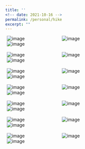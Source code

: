 ```yaml
---
title: ''
<!-- date: 2021-10-16 -->
permalink: /personal/hike
excerpt: ""
---
```


<style>
/* Float four columns side by side */
.column {
  float: left;
  width: 30%;
  padding: 0 10px;
}

/* Remove extra left and right margins, due to padding in columns */
.row {margin: 0 -5px;}

/* Clear floats after the columns */
.row:after {
  content: "";
  display: table;
  clear: both;
}

/* Style the counter cards */
.card {
<!--   box-shadow: 0 4px 8px 0 rgba(0, 0, 0, 0.2); /* this adds the "card" effect */ -->
  padding: 16px;
<!--   text-align: center; -->
<!--   background-color: #f1f1f1; -->
}

/* Responsive columns - one column layout (vertical) on small screens */
@media screen and (max-width: 600px) {
  .column {
    width: 100%;
    display: block;
    margin-bottom: 20px;
  }
}
  
a:link {
  text-decoration: none;
}
</style>

<div class="row">
  <div class="column">
    <div class="card">
      <img alt="image" src="https://maitreygram.github.io/images/20181211_070041.jpg"/>
    </div>
  </div>
  <div class="column">
    <div class="card">
      <img alt="image" src="https://maitreygram.github.io/images/20181209_101445.jpg"/>
    </div>
  </div>
  <div class="column">
    <div class="card">
      <img alt="image" src="https://maitreygram.github.io/images/20181209_112011.jpg"/>
    </div>
  </div>
</div>
<br>
<div class="row">
  <div class="column">
    <div class="card">
      <img alt="image" src="https://maitreygram.github.io/images/20181209_134553.jpg"/>
    </div>
  </div>
  <div class="column">
    <div class="card">
      <img alt="image" src="https://maitreygram.github.io/images/20181210_100854.jpg"/>
    </div>
  </div>
  <div class="column">
    <div class="card">
      <img alt="image" src="https://maitreygram.github.io/images/20180707_121543.jpg"/>
    </div>
  </div>
</div>
<br>
<div class="row">
  <div class="column">
    <div class="card">
      <img alt="image" src="https://maitreygram.github.io/images/20181211_071554.jpg"/>
    </div>
  </div>
  <div class="column">
    <div class="card">
      <img alt="image" src="https://maitreygram.github.io/images/20181211_083304.jpg"/>
    </div>
  </div>
  <div class="column">
    <div class="card">
      <img alt="image" src="https://maitreygram.github.io/images/20190112_184442.jpg"/>
    </div>
  </div>
</div>
<br>
<div class="row">
  <div class="column">
    <div class="card">
      <img alt="image" src="https://maitreygram.github.io/images/20201213_131345.jpg"/>
    </div>
  </div>
  <div class="column">
    <div class="card">
      <img alt="image" src="https://maitreygram.github.io/images/20210904_190829.jpg"/>
    </div>
  </div>
  <div class="column">
    <div class="card">
      <img alt="image" src="https://maitreygram.github.io/images/IMG_1157.jpg"/>
    </div>
  </div>
</div>
<br>
<div class="row">
  <div class="column">
    <div class="card">
      <img alt="image" src="https://maitreygram.github.io/images/IMG_1124.jpg"/>
    </div>
  </div>
  <div class="column">
    <div class="card">
      <img alt="image" src="https://maitreygram.github.io/images/IMG_20180603_112036.jpg"/>
    </div>
  </div>
  <div class="column">
    <div class="card">
      <img alt="image" src="https://maitreygram.github.io/images/IMG_20180712_023009_667.jpg"/>
    </div>
  </div>
</div>
<br>
<div class="row">
  <div class="column">
    <div class="card">
      <img alt="image" src="https://maitreygram.github.io/images/IMG_20181211_100818-01.jpg"/>
    </div>
  </div>
  <div class="column">
    <div class="card">
      <img alt="image" src="https://maitreygram.github.io/images/IMG_20181213_110438_253_2.jpg"/>
    </div>
  </div>
  <div class="column">
    <div class="card">
      <img alt="image" src="https://maitreygram.github.io/images/IMG_20181227_203738_016.jpg"/>
    </div>
  </div>
</div>
<br>
<div class="row">
  <div class="column">
    <div class="card">
      <img alt="image" src="https://maitreygram.github.io/images/IMG_20190115_095114_342.jpg"/>
    </div>
  </div>
  <div class="column">
    <div class="card">
      <img alt="image" src="https://maitreygram.github.io/images/IMG_8513.jpg"/>
    </div>
  </div>
  <div class="column">
    <div class="card">
      <img alt="image" src="https://maitreygram.github.io/images/20210905_122555.jpg"/>
    </div>
  </div>
</div>
